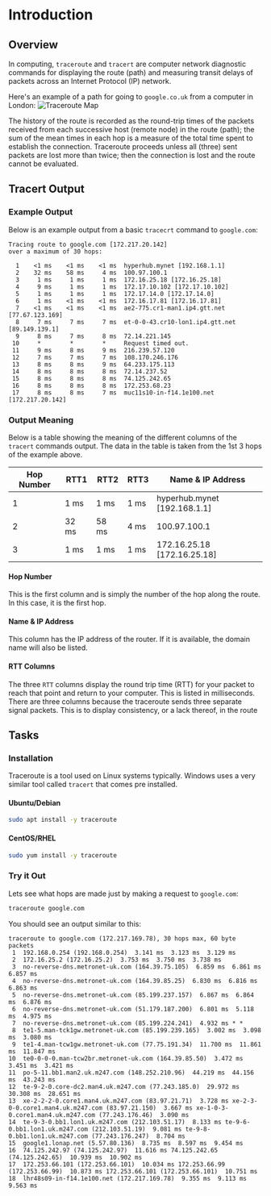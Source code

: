# Introduction
## Overview
In computing, `traceroute` and `tracert` are computer network diagnostic commands for displaying the route (path) and measuring transit delays of packets across an Internet Protocol (IP) network.

Here's an example of a path for going to `google.co.uk` from a computer in London:
![Traceroute Map](https://i.imgur.com/cE9UPCB.png)

The history of the route is recorded as the round-trip times of the packets received from each successive host (remote node) in the route (path); the sum of the mean times in each hop is a measure of the total time spent to establish the connection.
Traceroute proceeds unless all (three) sent packets are lost more than twice; then the connection is lost and the route cannot be evaluated.
## Tracert Output
### Example Output
Below is an example output from a basic `tracecrt` command to `google.com`:
```text
Tracing route to google.com [172.217.20.142]
over a maximum of 30 hops:

  1    <1 ms    <1 ms    <1 ms  hyperhub.mynet [192.168.1.1]
  2    32 ms    58 ms     4 ms  100.97.100.1
  3     1 ms     1 ms     1 ms  172.16.25.18 [172.16.25.18]
  4     9 ms     1 ms     1 ms  172.17.10.102 [172.17.10.102]
  5     1 ms     1 ms     1 ms  172.17.14.0 [172.17.14.0]
  6     1 ms    <1 ms    <1 ms  172.16.17.81 [172.16.17.81]
  7    <1 ms    <1 ms    <1 ms  ae2-775.cr1-man1.ip4.gtt.net [77.67.123.169]
  8     7 ms     7 ms     7 ms  et-0-0-43.cr10-lon1.ip4.gtt.net [89.149.139.1]
  9     8 ms     7 ms     8 ms  72.14.221.145
 10     *        *        *     Request timed out.
 11     9 ms     8 ms     9 ms  216.239.57.120
 12     7 ms     7 ms     7 ms  108.170.246.176
 13     8 ms     8 ms     9 ms  64.233.175.113
 14     8 ms     8 ms     8 ms  72.14.237.52
 15     8 ms     8 ms     8 ms  74.125.242.65
 16     8 ms     8 ms     8 ms  172.253.68.23
 17     8 ms     8 ms     7 ms  muc11s10-in-f14.1e100.net [172.217.20.142]
```
### Output Meaning
Below is a table showing the meaning of the different columns of the `tracert` commands output.
The data in the table is taken from the 1st 3 hops of the example above.

| Hop Number | RTT1 | RTT2 | RTT3 | Name & IP Address |
|------------|------|------|------|-------------------|
| 1 | 1 ms | 1 ms | 1 ms |  hyperhub.mynet [192.168.1.1] |
| 2 | 32 ms | 58 ms | 4 ms | 100.97.100.1 |
| 3 | 1 ms  | 1 ms | 1 ms | 172.16.25.18 [172.16.25.18] |

#### Hop Number
This is the first column and is simply the number of the hop along the route. In this case, it is the first hop.
#### Name & IP Address
This column has the IP address of the router. If it is available, the domain name will also be listed.
#### RTT Columns
The three `RTT` columns display the round trip time (RTT) for your packet to reach that point and return to your computer.
This is listed in milliseconds.
There are three columns because the traceroute sends three separate signal packets.
This is to display consistency, or a lack thereof, in the route
## Tasks
### Installation
Traceroute is a tool used on Linux systems typically.
Windows uses a very similar tool called `tracert` that comes pre installed.
#### Ubuntu/Debian
```bash
sudo apt install -y traceroute
```
#### CentOS/RHEL
```bash
sudo yum install -y traceroute
```
### Try it Out
Lets see what hops are made just by making a request to `google.com`:
```bash
traceroute google.com
```
You should see an output similar to this:
```text
traceroute to google.com (172.217.169.78), 30 hops max, 60 byte packets
 1  192.168.0.254 (192.168.0.254)  3.141 ms  3.123 ms  3.129 ms
 2  172.16.25.2 (172.16.25.2)  3.753 ms  3.750 ms  3.738 ms
 3  no-reverse-dns.metronet-uk.com (164.39.75.105)  6.859 ms  6.861 ms  6.857 ms
 4  no-reverse-dns.metronet-uk.com (164.39.85.25)  6.830 ms  6.816 ms  6.863 ms
 5  no-reverse-dns.metronet-uk.com (85.199.237.157)  6.867 ms  6.864 ms  6.876 ms
 6  no-reverse-dns.metronet-uk.com (51.179.187.200)  6.801 ms  5.118 ms  4.975 ms
 7  no-reverse-dns.metronet-uk.com (85.199.224.241)  4.932 ms * *
 8  te1-5.man-tck1gw.metronet-uk.com (85.199.239.165)  3.002 ms  3.098 ms  3.080 ms
 9  te1-4.man-tcw1gw.metronet-uk.com (77.75.191.34)  11.700 ms  11.861 ms  11.847 ms
10  te0-0-0-0.man-tcw2br.metronet-uk.com (164.39.85.50)  3.472 ms  3.451 ms  3.421 ms
11  po-5-11.bb1.man2.uk.m247.com (148.252.210.96)  44.219 ms  44.156 ms  43.243 ms
12  te-9-2-0.core-dc2.man4.uk.m247.com (77.243.185.0)  29.972 ms  30.308 ms  28.651 ms
13  xe-2-2-2-0.core1.man4.uk.m247.com (83.97.21.71)  3.728 ms xe-2-3-0-0.core1.man4.uk.m247.com (83.97.21.150)  3.667 ms xe-1-0-3-0.core1.man4.uk.m247.com (77.243.176.46)  3.090 ms
14  te-9-3-0.bb1.lon1.uk.m247.com (212.103.51.17)  8.133 ms te-9-6-0.bb1.lon1.uk.m247.com (212.103.51.19)  9.081 ms te-9-8-0.bb1.lon1.uk.m247.com (77.243.176.247)  8.704 ms
15  google1.lonap.net (5.57.80.136)  8.735 ms  8.597 ms  9.454 ms
16  74.125.242.97 (74.125.242.97)  11.616 ms 74.125.242.65 (74.125.242.65)  10.939 ms  10.902 ms
17  172.253.66.101 (172.253.66.101)  10.034 ms 172.253.66.99 (172.253.66.99)  10.873 ms 172.253.66.101 (172.253.66.101)  10.751 ms
18  lhr48s09-in-f14.1e100.net (172.217.169.78)  9.355 ms  9.113 ms  9.563 ms
```

